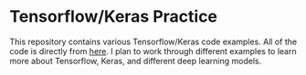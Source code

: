# Tensorflow/Keras Practice

This repository contains various Tensorflow/Keras code examples. All of the code is directly from [here](https://keras.io/examples/). I plan to work through different examples to learn more about Tensorflow, Keras, and different deep learning models. 
